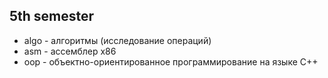 ## 5th semester

- algo - алгоритмы (исследование операций)
- asm - ассемблер x86
- oop - объектно-ориентированное программирование на языке C++